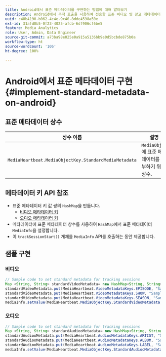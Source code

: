 ```yaml
---
title: Android에서 표준 메타데이터를 구현하는 방법에 대해 알아보기
description: Android에서 추적 호출을 사용하여 전송할 표준 비디오 및 광고 메타데이터를 설정하는 방법에 대해 알아봅니다.
uuid: c48b4190-b062-4c4e-9c40-8dde4598a50e
exl-id: 31afd8b5-0f23-4025-afcb-6df906cf6be5
feature: Media Analytics
role: User, Admin, Data Engineer
source-git-commit: a73ba98e025e0a915a5136bb9e0d5bcbde875b0a
workflow-type: ht
source-wordcount: '106'
ht-degree: 100%

---
```


# Android에서 표준 메타데이터 구현{#implement-standard-metadata-on-android}

## 표준 메타데이터 상수

| 상수 이름 | 설명   |
|---|---|
| `MediaHeartbeat.MediaObjectKey.StandardMediaMetadata` | `MediaObject`에 표준 메타데이터를 첨부하기 위한 상수. |

## 메타데이터 키 API 참조

* 표준 메타데이터 키 값 쌍의 `HashMap`을 만듭니다.
   * [비디오 메타데이터 키](https://adobe-marketing-cloud.github.io/media-sdks/reference/android/com/adobe/primetime/va/simple/MediaHeartbeat.VideoMetadataKeys.html)
   * [오디오 메타데이터 키](https://adobe-marketing-cloud.github.io/media-sdks/reference/android/com/adobe/primetime/va/simple/MediaHeartbeat.AudioMetadataKeys.html)
* 메타데이터에 표준 메타데이터 상수를 사용하여 `HashMap`에서 표준 메타데이터 `MediaInfo`을 설정합니다.
* 이 `trackSessionStart()` 개체를 `MediaInfo` API를 호출하는 동안 제공합니다.

## 샘플 구현

### 비디오

```java
// Sample code to set standard metadata for tracking sessions 
Map <String, String> standardVideoMetadata= new HashMap<String, String>(); 
standardVideoMetadata.put(MediaHeartbeat.VideoMetadataKeys.EPISODE, "Sample Episode"); 
standardVideoMetadata.put(MediaHeartbeat.VideoMetadataKeys.SHOW, "Sample Show"); 
standardVideoMetadata.put(MediaHeartbeat.VideoMetadataKeys.SEASON, "Sample Season"); 
mediaInfo.setValue(MediaHeartbeat.MediaObjectKey.StandardVideoMetadata, standardVideoMetadata);
```

### 오디오

```java
// Sample code to set standard metadata for tracking sessions 
Map <String, String> standardAudiooMetadata= new HashMap<String, String>(); 
standardAudiooMetadata.put(MediaHeartbeat.AudiooMetadataKeys.ARTIST, "Sample Artist"); 
standardAudiooMetadata.put(MediaHeartbeat.AudiooMetadataKeys.ALBUM, "Sample Album"); 
standardAudiooMetadata.put(MediaHeartbeat.AudiooMetadataKeys.LABEL, "Sample Label"); 
mediaInfo.setValue(MediaHeartbeat.MediaObjectKey.StandardAudiooMetadata, standardAudiooMetadata);
```
